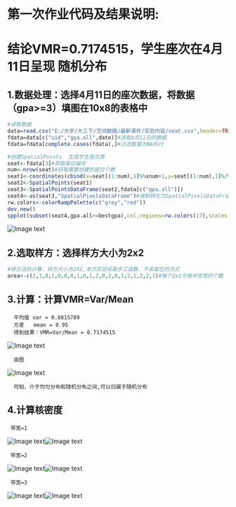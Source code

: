 
# 第一次作业代码及结果说明:


# 结论VMR=0.7174515，学生座次在4月11日呈现  随机分布


## 1.数据处理：选择4月11日的座次数据，将数据（gpa>=3）填图在10x8的表格中

```R
#读取数据
data=read.csv("E:/大学/大三下/空间数据/最新课件/实验内容/seat.csv",header=TRUE)
fdata=data[c("uid","gpa.all",date)]#选取4月11日的数据
fdata=fdata[complete.cases(fdata),]#过滤数据为NA的行

#创建SpatialPoints  生成学生座次表
seat<-fdata[3]#获取座位编号
num<-nrow(seat)#获取需要创建的座位个数
seat1<-coordinates(cbind(x=seat[(1:num),1]%%xnum+1,y=seat[(1:num),1]%/%xnum+1))#生成座位
seat2<-SpatialPoints(seat1)
seat3<-SpatialPointsDataFrame(seat2,fdata[c("gpa.all")])
seat4<-as(seat3,"SpatialPixelsDataFrame")#强制转化为SpatialPixelsDataFrame
rw.colors<-colorRampPalette(c("grey","red"))
dev.new()  
spplot(subset(seat4,gpa.all>=bestgpa),col.regions=rw.colors(17),scales = list(draw = TRUE),xlab="讲台",main="学生座次表")
```

![Image text](https://github.com/cuit201608/Team8_coding/blob/master/folder/%E5%AD%A6%E7%94%9F%E5%BA%A7%E6%AC%A1%E8%A1%A8.png)
      
## 2.选取样方：选择样方大小为2x2 
```R
#样方法的计算，样方大小为2X2,本次实验采取手工读数，不采取包的方式
area<-c(2,1,0,1,0,0,0,1,0,1,2,0,2,0,1,2,1,2,2,1)#每个2x2方格中优秀的个数
```

## 3.计算：计算VMR=Var/Mean
      
      平均值 var = 0.6815789
      方差   mean = 0.95
      得到结果：VMR=Var/Mean = 0.7174515
![Image text ](https://github.com/cuit201608/Team8_coding/blob/master/folder/%E8%BF%87%E7%A8%8B%E5%9B%BE.png)

      由图
      
![Image text ](https://github.com/cuit201608/Team8_coding/blob/master/folder/%E5%88%86%E5%B8%83%E5%9B%BE.png)

      可知，介于均匀分布和随机分布之间,可以归属于随机分布
      
## 4.计算核密度

     带宽=1
     
![Image text ](https://github.com/cuit201608/Team8_coding/blob/master/folder/%E5%B8%A6%E5%AE%BD%E4%B8%BA%EF%BC%88%E4%B8%80%EF%BC%89.jpeg)![Image text ](https://github.com/cuit201608/Team8_coding/blob/master/folder/%E5%B8%A6%E5%AE%BD%E4%B8%BA%EF%BC%88%E4%B8%80%EF%BC%89%E6%A0%87%E8%AE%B0.jpeg)

     带宽=2
     
![Image text ](https://github.com/cuit201608/Team8_coding/blob/master/folder/%E5%B8%A6%E5%AE%BD%E4%B8%BA%EF%BC%88%E4%BA%8C%EF%BC%89.jpeg)![Image text ](https://github.com/cuit201608/Team8_coding/blob/master/folder/%E5%B8%A6%E5%AE%BD%E4%B8%BA%EF%BC%88%E4%BA%8C%EF%BC%89%E6%A0%87%E8%AE%B0.jpeg)

     带宽=3
     
![Image text ](https://github.com/cuit201608/Team8_coding/blob/master/folder/%E5%B8%A6%E5%AE%BD%E4%B8%BA%EF%BC%88%E4%B8%89%EF%BC%89.jpeg)![Image text ](https://github.com/cuit201608/Team8_coding/blob/master/folder/%E5%B8%A6%E5%AE%BD%E4%B8%BA%EF%BC%88%E4%B8%89%EF%BC%89%E6%A0%87%E8%AE%B0.jpeg)


